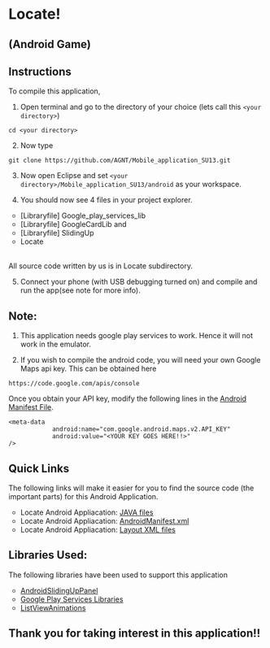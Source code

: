 Locate!
=======
(Android Game)
--------------

Instructions
------------
To compile this application,</br>

1. Open terminal and go to the directory of your choice (lets call this `<your directory>`)
```
cd <your directory>
```

2. Now type
```
git clone https://github.com/AGNT/Mobile_application_SU13.git
```

3. Now open Eclipse and set `<your directory>/Mobile_application_SU13/android` as your workspace.

4. You should now see 4 files in your project explorer.
<ul type="circle">
 <li>[Libraryfile] Google_play_services_lib</li>
 <li>[Libraryfile] GoogleCardLib and</li> 
 <li>[Libraryfile] SlidingUp</li>
 <li>Locate</li>
</ul>
</br>All source code written by us is in Locate subdirectory.

5. Connect your phone (with USB debugging turned on) and compile and run the app(see note for more info).


Note:
-----
1. This application needs google play services to work. Hence it will not work in the emulator.

2. If you wish to compile the android code, you will need your own Google Maps api key.
This can be obtained here
```
https://code.google.com/apis/console
```
Once you obtain your API key, modify the following lines in the <a href="https://github.com/umano/AndroidSlidingUpPanel?source=cc">Android Manifest File</a>.
```
<meta-data
            android:name="com.google.android.maps.v2.API_KEY"
            android:value="<YOUR KEY GOES HERE!!>" 
/>
```


Quick Links
------------
The following links will make it easier for you to find the source code (the important parts) for this Android Application.
<ul type="circle">
 <li>Locate Android Appliacation: <a href="https://github.com/AGNT/Mobile_application_SU13/tree/master/android/Locate/src/com/agnt/locate">JAVA files</a></li>
 <li>Locate Android Appliacation: <a href="https://github.com/AGNT/Mobile_application_SU13/blob/master/android/Locate/AndroidManifest.xml">AndroidManifest.xml</a></li>
  <li>Locate Android Appliacation: <a href="https://github.com/AGNT/Mobile_application_SU13/tree/master/android/Locate/res/layout">Layout XML files</a></li>
</ul>

Libraries Used:
---------------
The following libraries have been used to support this application</br>
<ul type="circle">
 <li><a href="https://github.com/umano/AndroidSlidingUpPanel?source=cc">AndroidSlidingUpPanel</a></li>
 <li><a href="http://developer.android.com/google/play-services/index.html">Google Play Services Libraries</a></li>
 <li><a href="https://github.com/nhaarman/ListViewAnimations">ListViewAnimations</a></li>
</ul>

Thank you for taking interest  in this application!!
----------------------------------------------------

